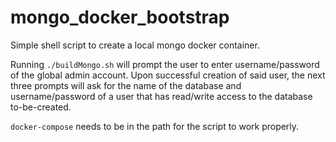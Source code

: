 # mongo_docker_bootstrap

Simple shell script to create a local mongo docker container.

Running `./buildMongo.sh` will prompt the user to enter username/password of the global admin account. Upon successful creation of said user, the next three prompts will ask for the name of the database and username/password of a user that has read/write access to the database to-be-created.

`docker-compose` needs to be in the path for the script to work properly.
